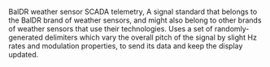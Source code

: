 BalDR weather sensor SCADA telemetry, A signal standard that belongs to the BalDR brand of weather sensors, and might also belong to other brands of weather sensors that use their technologies. Uses a set of randomly-generated delimiters which vary the overall pitch of the signal by slight Hz rates and modulation properties, to send its data and keep the display updated.